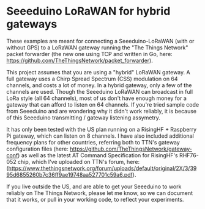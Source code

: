 # Seeeduino LoRaWAN for hybrid gateways

These examples are meant for connecting a Seeeduino-LoRaWAN (with or without GPS) to a LoRaWAN gateway running the "The Things Network" packet forwarder (the new one using TCP and written in Go, here: https://github.com/TheThingsNetwork/packet_forwarder). 

This project assumes that you are using a "hybrid" LoRaWAN gateway. A full gateway uses a Chirp Spread Spectrum (CSS) modulation on 64 channels, and costs a lot of money. In a hybrid gateway, only a few of the channels are used. Though the Seeeduino LoRaWAN can broadcast in full LoRa style (all 64 channels), most of us don't have enough money for a gateway that can afford to listen on 64 channels. If you're tried sample code from Seeeduino and are wondering why it didn't work reliably, it is because of this Seeeduino transmitting / gateway listening assymetry. 

It has only been tested with the US plan running on a RisingHF + Raspberry Pi gateway, which can listen on 8 channels. I have also included additional frequency plans for other countries, referring both to TTN's gateway configuration files (here: https://github.com/TheThingsNetwork/gateway-conf) as well as the latest AT Command Specification for RisingHF's RHF76-052 chip, which I've uploaded on TTN's forum, here: (https://www.thethingsnetwork.org/forum/uploads/default/original/2X/3/3995d6855260b7c36ff9ae19748aa527701c59a6.pdf).

If you live outside the US, and are able to get your Seeeduino to work reliably on The Things Network, please let me know, so we can document that it works, or pull in your working code, to reflect your experiments.
